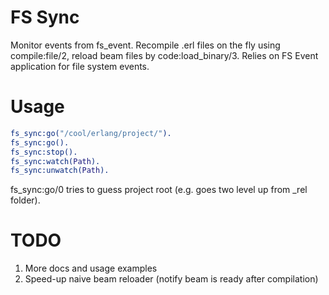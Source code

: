 FS Sync
=======

Monitor events from fs\_event. Recompile .erl files on the fly using compile:file/2, reload beam files by code:load\_binary/3.
Relies on FS Event application for file system events.

Usage
=====
```erlang
fs_sync:go("/cool/erlang/project/").
fs_sync:go().
fs_sync:stop().
fs_sync:watch(Path).
fs_sync:unwatch(Path).
```

fs_sync:go/0 tries to guess project root (e.g. goes two level up from _rel folder).

TODO
====

1. More docs and usage examples
2. Speed-up naive beam reloader (notify beam is ready after compilation)
